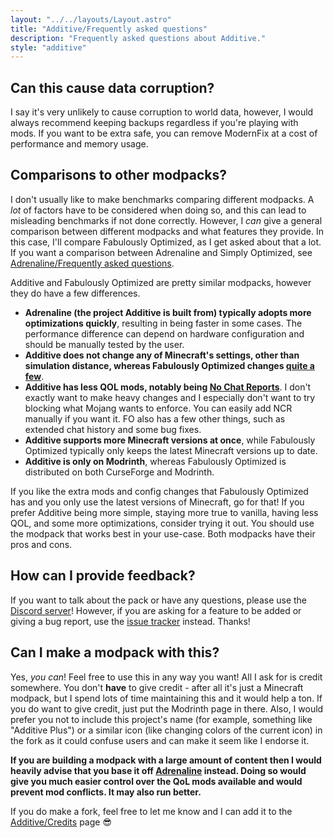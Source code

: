 ```yaml
---
layout: "../../layouts/Layout.astro"
title: "Additive/Frequently asked questions"
description: "Frequently asked questions about Additive."
style: "additive"
---
```


## Can this cause data corruption?

I say it's very unlikely to cause corruption to world data, however, I would always recommend keeping backups regardless if you're playing with mods. If you want to be extra safe, you can remove ModernFix at a cost of performance and memory usage.

## Comparisons to other modpacks?

I don't usually like to make benchmarks comparing different modpacks. A _lot_ of factors have to be considered when doing so, and this can lead to misleading benchmarks if not done correctly. However, I _can_ give a general comparison between different modpacks and what features they provide. In this case, I'll compare Fabulously Optimized, as I get asked about that a lot. If you want a comparison between Adrenaline and Simply Optimized, see [Adrenaline/Frequently asked questions](/adrenaline/frequently-asked-questions).

Additive and Fabulously Optimized are pretty similar modpacks, however they do have a few differences.

- **Adrenaline (the project Additive is built from) typically adopts more optimizations quickly**, resulting in being faster in some cases. The performance difference can depend on hardware configuration and should be manually tested by the user.
- **Additive does not change any of Minecraft's settings, other than simulation distance, whereas Fabulously Optimized changes [quite a few](https://wiki.download.fo/changed-options)**.
- **Additive has less QOL mods, notably being [No Chat Reports](https://modrinth.com/project/no-chat-reports)**. I don't exactly want to make heavy changes and I especially don't want to try blocking what Mojang wants to enforce. You can easily add NCR manually if you want it. FO also has a few other things, such as extended chat history and some bug fixes.
- **Additive supports more Minecraft versions at once**, while Fabulously Optimized typically only keeps the latest Minecraft versions up to date.
- **Additive is only on Modrinth**, whereas Fabulously Optimized is distributed on both CurseForge and Modrinth.

If you like the extra mods and config changes that Fabulously Optimized has and you only use the latest versions of Minecraft, go for that! If you prefer Additive being more simple, staying more true to vanilla, having less QOL, and some more optimizations, consider trying it out. You should use the modpack that works best in your use-case. Both modpacks have their pros and cons.

## How can I provide feedback?

If you want to talk about the pack or have any questions, please use the [Discord server](https://discord.gg/36Tv44cYte)! However, if you are asking for a feature to be added or giving a bug report, use the [issue tracker](https://github.com/intergrav/Adrenaline/issues) instead. Thanks!

## Can I make a modpack with this?

Yes, _you can_! Feel free to use this in any way you want! All I ask for is credit somewhere. You don't **have** to give credit - after all it's just a Minecraft modpack, but I spend lots of time maintaining this and it would help a ton. If you do want to give credit, just put the Modrinth page in there. Also, I would prefer you not to include this project's name (for example, something like "Additive Plus") or a similar icon (like changing colors of the current icon) in the fork as it could confuse users and can make it seem like I endorse it.

**If you are building a modpack with a large amount of content then I would heavily advise that you base it off [Adrenaline](https://github.com/skywardmc/adrenaline) instead. Doing so would give you much easier control over the QoL mods available and would prevent mod conflicts. It may also run better.**

If you do make a fork, feel free to let me know and I can add it to the [Additive/Credits](/additive/credits) page 😎
